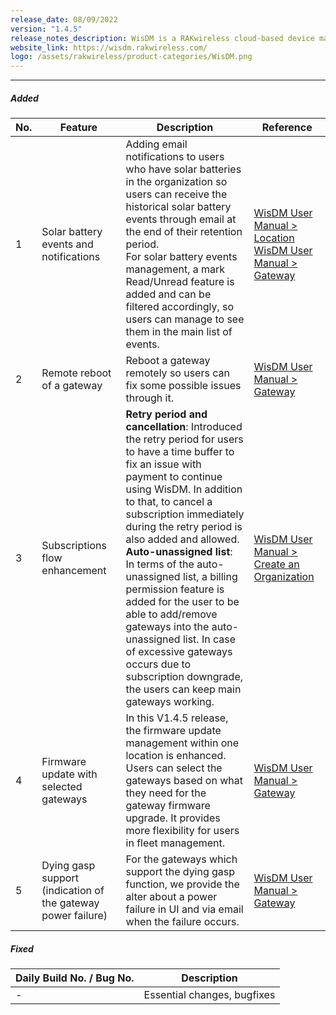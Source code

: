 ```yaml
---
release_date: 08/09/2022
version: "1.4.5"
release_notes_description: WisDM is a RAKwireless cloud-based device management platform designed to help you optimize the ways of controlling your gateways. The WisDM device management software supports IoT networks of any scale built around commercial-grade LoRaWAN Edge gateways from RAKwireless. Also, the WisDM platform offers you remote configuration, OTAA updates, and scalable management.
website_link: https://wisdm.rakwireless.com/
logo: /assets/rakwireless/product-categories/WisDM.png
---
```


<rk-release-notes/>

---

##### Added

| No. | Feature                                                      | Description                                                                                                                                                                                                                                                                                                                                                                                                                                                                                                                                                              | Reference                                                                                                                                                                                                                                                                       |
| --- | ------------------------------------------------------------ | ------------------------------------------------------------------------------------------------------------------------------------------------------------------------------------------------------------------------------------------------------------------------------------------------------------------------------------------------------------------------------------------------------------------------------------------------------------------------------------------------------------------------------------------------------------------------ | ------------------------------------------------------------------------------------------------------------------------------------------------------------------------------------------------------------------------------------------------------------------------------- |
| 1   | Solar battery events and notifications                       | Adding email notifications to users who have solar batteries in the organization so users can receive the historical solar battery events through email at the end of their retention period. <br> For solar battery events management, a mark Read/Unread feature is added and can be filtered accordingly, so users can manage to see them in the main list of events.                                                                                                                                                                                                 | [WisDM User Manual > Location](https://docs.rakwireless.com/Product-Categories/Software-APIs-and-Libraries/WisDM/Overview/#location) <br> [WisDM User Manual > Gateway](https://docs.rakwireless.com/Product-Categories/Software-APIs-and-Libraries/WisDM/Overview/#overview-2) |
| 2   | Remote reboot of a gateway                                   | Reboot a gateway remotely so users can fix some possible issues through it.                                                                                                                                                                                                                                                                                                                                                                                                                                                                                              | [WisDM User Manual > Gateway](https://docs.rakwireless.com/Product-Categories/Software-APIs-and-Libraries/WisDM/Overview/#overview-2)                                                                                                                                           |
| 3   | Subscriptions flow enhancement                               | **Retry period and cancellation**: Introduced the retry period for users to have a time buffer to fix an issue with payment to continue using WisDM. In addition to that, to cancel a subscription immediately during the retry period is also added and allowed. <br> **Auto-unassigned list**: In terms of the auto-unassigned list, a billing permission feature is added for the user to be able to add/remove gateways into the auto-unassigned list. In case of excessive gateways occurs due to subscription downgrade, the users can keep main gateways working. | [WisDM User Manual > Create an Organization](https://docs.rakwireless.com/Product-Categories/Software-APIs-and-Libraries/WisDM/Overview/#create-an-organization)                                                                                                                |
| 4   | Firmware update with selected gateways                       | In this V1.4.5 release, the firmware update management within one location is enhanced. Users can select the gateways based on what they need for the gateway firmware upgrade. It provides more flexibility for users in fleet management.                                                                                                                                                                                                                                                                                                                              | [WisDM User Manual > Gateway](https://docs.rakwireless.com/Product-Categories/Software-APIs-and-Libraries/WisDM/Overview/#gateway-2)                                                                                                                                            |
| 5   | Dying gasp support (indication of the gateway power failure) | For the gateways which support the dying gasp function, we provide the alter about a power failure in UI and via email when the failure occurs.                                                                                                                                                                                                                                                                                                                                                                                                                          | [WisDM User Manual > Gateway](https://docs.rakwireless.com/Product-Categories/Software-APIs-and-Libraries/WisDM/Overview/#gateway-2)                                                                                                                                            |

##### Fixed

| Daily Build No. / Bug No. | Description                 |
| ------------------------- | --------------------------- |
| -                         | Essential changes, bugfixes |